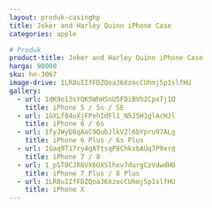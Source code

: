 ```yaml
---
layout: produk-casinghp
title: Joker and Harley Quinn iPhone Case
categories: apple

# Produk
product-title: Joker and Harley Quinn iPhone Case
harga: 90000
sku: hn-3067
image-drive: 1LR8uIIfFDZQoaJ6XzocCUhmj5p1slfHU
gallery:
  - url: 1dK9o13sYQK5WhHSnU5FDiBVh2CpxTj1Q
    title: iPhone 5 / 5s / SE
  - url: 1GXLf84oXjFPehIdFl1_N5JSH3glAcHJl
    title: iPhone 6 / 6s
  - url: 1fyJWyD8qAaC9QubJlkV2l6bYpru97ALg
    title: iPhone 6 Plus / 6s Plus
  - url: 1Gaq9T17ry4gATtsqP8ChkxbAUq7P9xrq
    title: iPhone 7 / 8
  - url: 1_pST0CJR6VX6OXSlhxv7durgCzVdwdH0
    title: iPhone 7 Plus / 8 Plus
  - url: 1LR8uIIfFDZQoaJ6XzocCUhmj5p1slfHU
    title: iPhone X
---
```

